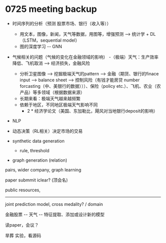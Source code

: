 # 0725 meeting backup

- 时间序列的分析（预测 股票市场、银行（收入等））
    - 用文本，图像，新闻，天气等数据，用图等，增强预测 --> 统计学 + DL（LSTM，sequential model）
    - 图的深度学习 -- GNN

- 气候相关的问题（气候的变化在金融领域的影响）
    -（极端）天气：生产效率降低、飞机取消 --> 经济损失，金融风险
    - 分析卫星图像 --> 挖掘极端天气的pattern --> 金融（期货、银行的finace input --> balance sheet --> 控制风险（有钱才能房贷 number forcasting（中、美银行的数据）））、保险（policy etc.）、飞机、农业（农产品）等多领域（根据数据来源）
    - 长期来看：极端天气越来越频繁
    - 依赖于地区，不同地区极端天气影响不同
        - 2 * 经济学论文（美国、东加勒比，飓风对当地银行deposit的影响）

- NLP

- 动态决策（RL相关）决定市场的交易

- synthetic data generation 
    - rule, threshold


- graph generation (relation)

pairs, wider company, graph learning

paper submmit iclear? (顶会名)


public resources, 

---

joint prediction model, cross medality? / domain

金融股票 -- 天气 -- 特征提取、添加或设计新的模型 

读paper，会议？

旱葬 实验，看源码